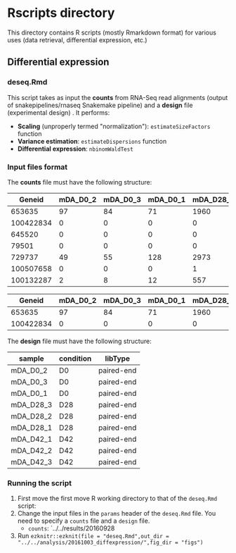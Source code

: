 # Rscripts directory
This directory contains R scripts (mostly Rmarkdown format) for various uses (data retrieval, differential expression, etc.)

## Differential expression

### deseq.Rmd
This script takes as input the __counts__ from RNA-Seq read alignments (output of snakepipelines/rnaseq Snakemake pipeline) and a __design__ file (experimental design) . It performs:
*  __Scaling__ (unproperly termed "normalization"): `estimateSizeFactors` function
*  __Variance estimation__: `estimateDispersions` function
* __Differential expression__: `nbinomWaldTest` 

### Input files format
The __counts__ file must have the following structure: 

 Geneid    | mDA_D0_2 | mDA_D0_3 | mDA_D0_1 | mDA_D28_3 | mDA_D28_2 | mDA_D28_1 | mDA_D42_1 | mDA_D42_2 | mDA_D42_3 
-----------|----------|----------|----------|-----------|-----------|-----------|-----------|-----------|-----------
 653635    | 97       | 84       | 71       | 1960      | 840       | 765       | 822       | 891       | 1157      
 100422834 | 0        | 0        | 0        | 0         | 0         | 0         | 0         | 0         | 0         
 645520    | 0        | 0        | 0        | 0         | 0         | 0         | 0         | 0         | 0         
 79501     | 0        | 0        | 0        | 0         | 0         | 0         | 0         | 0         | 0         
 729737    | 49       | 55       | 128      | 2973      | 1252      | 965       | 1910      | 1785      | 2514      
 100507658 | 0        | 0        | 0        | 1         | 0         | 0         | 0         | 0         | 2         
 100132287 | 2        | 8        | 12       | 557       | 188       | 138       | 170       | 168       | 240       

 Geneid    | mDA_D0_2 | mDA_D0_3 | mDA_D0_1 | mDA_D28_3 | mDA_D28_2 | mDA_D28_1 | mDA_D42_1 | mDA_D42_2 | mDA_D42_3 
-----------|----------|----------|----------|-----------|-----------|-----------|-----------|-----------|-----------
 653635    | 97       | 84       | 71       | 1960      | 840       | 765       | 822       | 891       | 1157      
 100422834 | 0        | 0        | 0        | 0         | 0         | 0         | 0         | 0         | 0         


The __design__ file must have the following structure:

 sample    | condition | libType    
-----------|-----------|------------
 mDA_D0_2  | D0        | paired-end 
 mDA_D0_3  | D0        | paired-end 
 mDA_D0_1  | D0        | paired-end 
 mDA_D28_3 | D28       | paired-end 
 mDA_D28_2 | D28       | paired-end 
 mDA_D28_1 | D28       | paired-end 
 mDA_D42_1 | D42       | paired-end 
 mDA_D42_2 | D42       | paired-end 
 mDA_D42_3 | D42       | paired-end 

### Running the script
1.  First move the first move R working directory to that of the `deseq.Rmd` script:
2.  Change the input files in the `params` header of the `deseq.Rmd` file. You need to specify a `counts` file and a `design` file. 
    + `counts`: `../../results/20160928
3.  Run `ezknitr::ezknit(file = "deseq.Rmd",out_dir = "../../analysis/20161003_diffexpression/",fig_dir = "figs")`	

